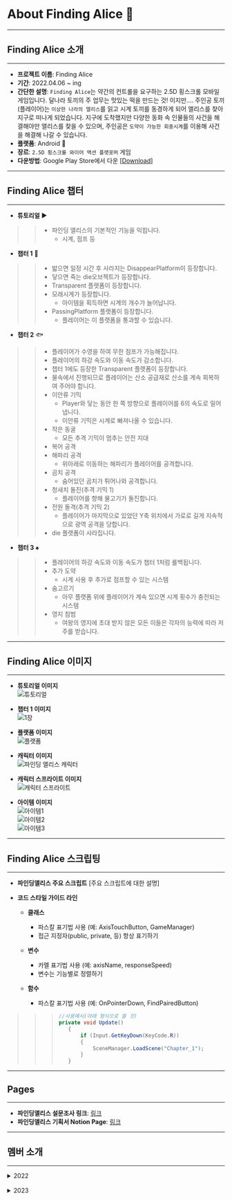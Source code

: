 # About Finding Alice :rabbit2:   

***
## Finding Alice 소개
***
- **프로젝트 이름**: Finding Alice   
- **기간**: 2022.04.06 ~ ing
- **간단한 설명**: `Finding Alice`는 약간의 컨트롤을 요구하는 2.5D 횡스크롤 모바일 게임입니다.
달나라 토끼의 주 업무는 맛있는 떡을 만드는 것! 이지만…. 주인공 토끼(플레이어)는 `이상한 나라의 앨리스`를 읽고 시계 토끼를 동경하게 되어 앨리스를 찾아 지구로 떠나게 되었습니다. 지구에 도착했지만 다양한 동화 속 인물들의 사건을 해결해야만 앨리스를 찾을 수 있으며, 주인공은 `도약이 가능한 회중시계`를 이용해 사건을 해결해 나갈 수 있습니다.   
- **플랫폼**: Android :iphone:    
- **장르**: `2.5D 횡스크롤 와이어 액션 플랫포머` 게임  
- **다운방법**: Google Play Store에서 다운 [[Download](https://play.google.com/store/apps/details?id=com.newbies.FindingAlice&hl=ko)]

***
## Finding Alice 챕터
***

- **튜토리얼** :arrow_forward:
>>* 파인딩 앨리스의 기본적인 기능을 익힙니다.
>>     * 시계, 점프 등

- **챕터 1** :deciduous_tree:
>>  * 밟으면 일정 시간 후 사라지는 DisappearPlatform이 등장합니다.
>>  * 닿으면 죽는 die오브젝트가 등장합니다.
>>  * Transparent 플랫폼이 등장합니다. 
>>  * 모래시계가 등장합니다.
>>    * 아이템을 획득하면 시계의 개수가 늘어납니다. 
>>  * PassingPlatform 플랫폼이 등장합니다.  
>>    * 플레이어는 이 플랫폼을 통과할 수 있습니다.

- **챕터 2** :fish:
>>  * 플레이어가 수영을 하여 무한 점프가 가능해집니다.
>>  * 플레이어의 하강 속도와 이동 속도가 감소합니다.
>>  * 챕터 1에도 등장한 Transparent 플랫폼이 등장합니다.  
>>  * 물속에서 진행되므로 플레이어는 산소 공급재로 산소를 계속 회복하여 주어야 합니다.   
>>  * 이안류 기믹   
>>    * Player와 닿는 동안 한 쪽 방향으로 플레이어를 6의 속도로 밀어냅니다.   
>>    * 이안류 기믹은 시계로 빠져나올 수 있습니다.   
>>  * 작은 동굴   
>>    * 모든 추격 기믹이 멈추는 안전 지대   
>>  * 복어 공격   
>>  * 해파리 공격   
>>    * 위아래로 이동하는 해파리가 플레이어를 공격합니다.   
>>  * 곰치 공격   
>>    * 숨어있던 곰치가 튀어나와 공격합니다.   
>>  * 청새치 돌진(추격 기믹 1)   
>>    * 플레이어를 향해 물고기가 돌진합니다.   
>>  * 전원 돌격(추격 기믹 2)   
>>    * 플레이어가 마지막으로 있었던 Y축 위치에서 가로로 길게 지속적으로 광역 공격을 당합니다.   
>>  * die 플랫폼이 사라집니다.

- **챕터 3** :spades:
>>  * 플레이어의 하강 속도와 이동 속도가 챕터 1처럼 롤백됩니다.
>>  * 추가 도약
>>    * 시계 사용 후 추가로 점프할 수 있는 시스템
>>  * 숨고르기
>>    * 아무 플랫폼 위에 플레이어가 계속 있으면 시계 횟수가 충전되는 시스템
>>  * 영지 침범
>>    * 여왕의 영지에 초대 받지 않은 모든 이들은 각자의 능력에 따라 저주를 받습니다.

***
## Finding Alice 이미지
***

- **튜토리얼 이미지**   
![튜토리얼](https://github.com/Gyuri0315/FindingAlice/assets/122785488/b9e5448f-95e9-4ebe-97b2-7d5ea64cc1a0)   

- **챕터 1 이미지**   
![1장](https://github.com/Gyuri0315/FindingAlice/assets/122785488/a52fbb15-6a47-42a2-abf2-24f8c0164a96)   

- **플랫폼 이미지**   
![플랫폼](https://github.com/Gyuri0315/FindingAlice/assets/122785488/20389222-d7bb-4fd6-8fa2-a79adba3d763)   

- **캐릭터 이미지**     
![파인딩 앨리스 캐릭터](https://github.com/yujini1121/FindingAlice_2022/assets/107358820/a334200d-4eb4-4b1c-9ab3-08be65e9dc54)  

- **캐릭터 스프라이트 이미지**   
![캐릭터 스프라이트](/Deck/Rabbit_Sprite.PNG)   

- **아이템 이미지**   
![아이템1](https://github.com/Gyuri0315/FindingAlice/assets/122785488/ea293676-843e-431e-9054-4e89c34933fe)      
![아이템2](https://github.com/Gyuri0315/FindingAlice/assets/122785488/79174668-d81c-463d-90ca-e8284bf91b65)   
![아이템3](https://github.com/Gyuri0315/FindingAlice/assets/122785488/1f2a926f-0e0f-4497-8685-fd1fa4356091)   


***   
## Finding Alice 스크립팅   
***

- **파인딩앨리스 주요 스크립트**
[주요 스크립트에 대한 설명]

- **코드 스타일 가이드 라인**   
   * **클래스**    
      * 파스칼 표기법 사용 (예: AxisTouchButton, GameManager)   
      * 접근 지정자(public, private, 등) 항상 표기하기   

   * **변수**    
      * 카멜 표기법 사용 (예: axisName, responseSpeed)   
      * 변수는 기능별로 정렬하기   

   * **함수**   
      * 파스칼 표기법 사용 (예: OnPointerDown, FindPairedButton)   
   
>>>```C#
>>> //사용예시(아래 형식으로 쓸 것)
>>>private void Update()
>>>    {
>>>        if (Input.GetKeyDown(KeyCode.R))
>>>        {
>>>            SceneManager.LoadScene("Chapter_1");
>>>        }
>>>    }
>>>```



***
## Pages
***
- **파인딩앨리스 설문조사 링크**: [링크](https://docs.google.com/forms/d/e/1FAIpQLScKXSLZwnU7ZOz2QlLN3dmoqAGOPZDtzA7EsF5PSpt_eQ7j4g/viewform?usp=sharing)
- **파인딩앨리스 기획서 Notion Page**: [링크](https://absorbed-splash-9bb.notion.site/a1834c6a357d4bfe84a5722cd9f11c60)

***   
## 멤버 소개  
***   
<details><summary> 2022 </summary><br/><div markdown="1">
  
| 이름 | 구분 | 비고 |
| --- | --- | --- |
| 염승민 | [ 기획 / 프로그래밍 ] | 메인 프로그래머 |
| 이승찬 | [ 프로그래밍] | 메인 프로그래머 |
| 허재혁 | [ 그래픽 ] | 3D 배경 |
| 변재현 | [ 기획 ] | 스토리 |
| 김현모 | [ 기획 / 프로그래밍 ] | 레벨 디자인 |
| 황송희 | [ 그래픽 ] | 캐릭터 원화 & 아이콘 |
| 송치원 | [ 그래픽 ] |  |
| 이상윤 | [ 그래픽 ] | 3D 플랫폼 |
| 이유진 | [ 프로그래밍 ] |  |
</div></details><br/>


<details><summary> 2023 </summary><br/><div markdown="1">
  
| 이름 | 구분 | 비고 |
| --- | --- | --- |
| 정하영 | [ 그래픽 ] | 원화 |
| 고민철 | [ 프로그래밍] | 메인 프로그래머 |
| 김태현 | [ 프로그래밍 ] | 서브 프로그래머 |
| 이수진 | [ 그래픽 ] | 2D |
| 원소영 | [ 그래픽 ] | 3D 배경 |
| 김민지 | [ 그래픽 ] | 3D 플랫폼 |
| 김규리 | [ 프로그래밍 ] | 서브 프로그래머 |
| 정민주 | [ 프로그래밍 ] | 서브 프로그래머 |
| 이유진 | [ 프로그래밍 ] | 메인 프로그래머 |
| 진유리 | [ 그래픽 ] | 이펙트 |
| 김태원 | [ 그래픽 ] |  |
</div></details><br/><br/><br/><br/>
